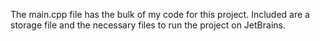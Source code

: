 The main.cpp file has the bulk of my code for this project. Included are a storage file and the necessary files to run the project on JetBrains.
